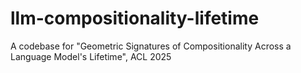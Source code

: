 # llm-compositionality-lifetime
A codebase for "Geometric Signatures of Compositionality Across a Language Model's Lifetime", ACL 2025
